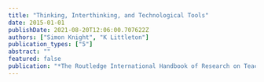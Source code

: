 ```yaml
---
title: "Thinking, Interthinking, and Technological Tools"
date: 2015-01-01
publishDate: 2021-08-20T12:06:00.707622Z
authors: ["Simon Knight", "K Littleton"]
publication_types: ["5"]
abstract: ""
featured: false
publication: "*The Routledge International Handbook of Research on Teaching Thinking łdots*"
---
```


